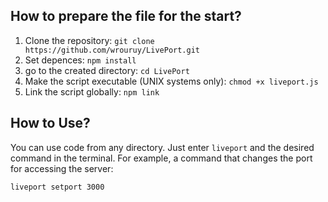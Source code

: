 ## How to prepare the file for the start?
1. Clone the repository: ``` git clone https://github.com/wrouruy/LivePort.git ```
2. Set depences: ``` npm install ```
3. go to the created directory: ``` cd LivePort ```
4. Make the script executable (UNIX systems only): ``` chmod +x liveport.js ```
5. Link the script globally: ``` npm link ```
  
## How to Use?
You can use code from any directory. Just enter ``` liveport ``` and the desired command in the terminal.
For example, a command that changes the port for accessing the server:
```
liveport setport 3000
```
